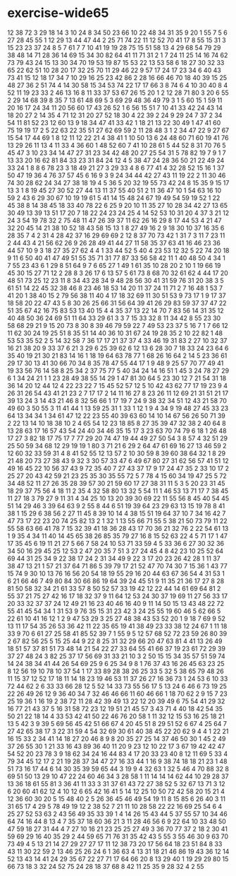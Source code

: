 # exercise-wide65
12
38
72
3
29
18
14
3
10
24
8
34
50
23
66
10
22
48
34
31
35
9
20
1
55
7
5
6
27
28
45
55
1
12
29
13
44
47
44
2
25
71
74
22
11
12
52
70
41
17
8
55
15
31
3
15
23
23
37
24
8
5
7
61
7
7
10
41
19
19
28
75
15
51
58
13
4
29
68
54
79
29
38
48
14
71
28
36
14
69
15
34
30
82
64
41
11
71
31
2
1
7
24
11
25
14
16
74
62
73
79
43
24
15
13
30
34
70
19
53
19
87
15
53
22
13
53
58
6
18
27
30
32
33
65
22
62
51
10
28
20
17
32
25
70
11
29
46
22
9
57
17
24
17
23
34
6
40
43
73
41
15
12
18
17
34
7
10
29
16
25
23
42
86
2
28
16
66
46
70
18
40
39
15
25
48
27
36
2
51
74
4
14
30
58
15
34
53
74
22
17
17
66
3
8
74
6
4
10
30
40
8
4
52
11
19
23
33
2
46
13
16
8
11
33
37
53
67
26
15
20
1
2
12
28
71
80
3
20
6
55
2
29
14
68
39
8
35
7
13
61
48
69
5
3
69
29
48
36
49
79
3
1
5
60
15
1
59
11
20
16
17
24
34
11
20
56
60
17
43
26
52
1
6
56
15
51
7
10
41
33
42
24
43
14
18
20
27
2
14
35
4
71
12
31
20
27
52
18
30
4
22
39
2
24
9
29
24
7
37
2
34
54
11
81
52
23
12
60
13
9
18
34
47
41
33
42
1
18
21
13
22
30
49
1
47
41
60
75
19
19
17
2
5
22
63
22
35
51
27
62
69
59
2
11
28
48
3
1
2
34
47
22
9
27
67
15
54
17
44
69
1
8
12
11
12
22
21
4
38
41
1
10
50
13
6
24
48
60
71
60
19
41
76
13
29
26
11
13
4
11
33
4
36
60
1
48
52
60
7
41
10
28
61
5
44
52
8
31
70
76
5
45
47
3
10
23
34
14
47
27
31
23
34
42
48
20
27
25
54
31
5
78
82
19
7
9
1
7
13
33
20
16
62
81
84
33
23
31
84
24
12
4
5
38
47
24
28
36
50
21
22
49
24
33
24
1
8
8
6
78
23
3
18
49
21
27
3
29
33
4
8
6
77
41
4
32
28
52
15
16
1
37
50
47
19
36
4
76
37
57
45
6
16
9
3
9
24
34
44
42
27
43
11
19
22
2
11
30
46
74
30
28
62
24
34
27
38
18
19
4
5
36
5
20
32
19
55
73
42
24
8
15
35
9
15
17
13
3
1
8
19
45
27
30
52
27
44
13
11
37
55
40
51
2
11
36
47
10
1
54
63
16
10
59
2
43
6
29
30
67
10
19
19
61
5
41
14
15
48
24
67
19
49
54
59
19
52
1
22
45
38
8
14
38
45
18
33
40
78
22
6
25
9
20
10
11
35
27
10
28
34
42
27
13
65
30
49
13
39
13
51
17
20
7
18
22
24
23
24
25
4
14
52
53
10
31
20
4
37
3
21
12
24
3
54
19
78
32
2
75
48
11
47
26
39
37
11
62
26
16
29
8
17
44
53
4
21
47
32
20
45
14
21
38
10
52
18
43
58
15
13
1
8
27
49
16
2
9
18
30
10
37
16
35
6
28
35
7
4
2
31
4
28
42
37
16
29
69
69
2
12
8
37
70
73
42
1
31
7
3
11
7
23
11
2
44
43
4
21
56
62
26
9
26
28
49
41
44
27
11
58
35
37
63
41
16
46
23
36
44
57
10
9
3
18
27
35
27
62
4
4
1
33
44
52
5
40
4
23
53
12
32
5
22
74
20
18
9
11
6
50
40
41
47
49
51
55
35
71
31
77
87
33
56
58
42
11
1
40
48
50
4
34
1
7
55
23
43
6
1
29
8
51
64
9
7
6
65
27
1
49
1
61
35
10
28
20
2
10
1
19
66
19
45
30
15
27
71
12
2
28
8
3
26
17
6
13
57
5
61
73
8
68
70
32
61
62
4
44
17
20
48
51
73
25
12
23
11
8
34
43
28
34
9
48
28
56
30
41
31
59
76
31
20
38
3
5
61
51
14
22
45
32
38
46
8
23
46
18
53
14
20
11
37
24
11
71
2
7
16
48
1
53
7
41
20
1
38
40
15
2
79
56
38
11
40
4
17
18
32
69
11
30
51
53
9
73
17
1
9
17
37
18
58
20
22
47
43
5
8
30
26
25
66
31
56
64
39
41
26
29
83
59
37
37
47
22
51
35
67
42
16
75
83
53
13
40
15
4
4
35
37
13
22
14
70
7
83
56
14
31
35
12
40
48
50
36
24
69
51
11
64
33
29
61
3
3
7
15
33
32
8
11
34
42
8
55
23
30
58
68
29
21
9
15
20
73
8
30
8
39
46
79
59
22
7
49
53
23
37
5
16
7
1
7
66
12
11
62
30
24
19
25
51
8
35
51
14
40
36
10
31
67
24
19
28
35
2
10
22
82
1
48
53
53
35
52
2
5
14
32
58
7
36
17
17
21
37
37
4
33
46
19
31
83
2
27
10
32
37
16
21
38
20
9
33
37
6
21
3
29
6
25
39
62
6
12
13
6
28
30
7
18
33
24
23
64
6
35
40
19
21
30
21
83
14
16
1
18
19
64
63
78
77
1
68
26
16
64
2
14
5
23
36
61
29
17
30
13
41
30
66
70
34
8
35
78
47
55
44
17
1
9
48
9
25
57
70
77
49
41
19
33
56
76
14
58
8
25
34
2
37
75
77
5
40
34
24
14
16
51
1
45
3
24
78
27
29
6
1
34
24
21
1
1
23
28
49
38
55
14
29
1
47
81
30
64
5
23
30
12
7
21
54
31
18
36
14
20
12
44
12
4
22
23
22
7
15
45
52
57
12
5
10
42
43
62
77
17
19
23
9
4
26
31
26
54
43
41
21
23
2
7
17
17
2
14
11
16
27
8
23
26
11
12
69
21
31
51
21
17
39
13
24
3
14
43
21
46
8
32
56
66
1
17
19
7
24
9
38
32
34
51
12
43
21
58
70
49
60
3
50
55
3
11
41
44
1
13
59
25
31
1
33
1
12
1
9
4
34
9
19
48
27
45
33
23
64
13
34
34
1
34
61
47
12
22
23
55
40
39
63
60
14
10
14
67
56
26
50
71
39
2
22
13
14
10
18
38
10
2
4
65
54
12
23
18
85
8
27
35
39
47
32
38
2
40
64
8
13
28
63
17
16
57
43
54
24
40
34
46
35
15
17
3
23
63
70
74
79
6
18
1
26
48
17
27
3
82
18
17
75
17
7
77
29
20
74
47
19
44
49
27
50
54
3
8
57
4
32
51
29
25
50
59
34
68
12
29
19
19
1
80
3
71
21
6
29
2
64
47
61
69
16
27
13
46
59
2
12
60
32
33
59
31
4
8
41
52
55
12
13
57
2
10
30
59
8
39
60
38
64
32
1
8
29
21
48
20
73
27
38
43
9
32
3
30
57
33
47
6
49
67
80
27
31
62
56
57
41
51
12
49
16
45
22
10
56
37
43
9
72
35
40
7
27
43
37
17
9
17
24
47
35
2
33
10
17
2
25
27
20
43
42
59
21
23
25
35
30
35
55
72
5
7
78
4
15
60
34
19
47
25
5
72
34
48
52
11
27
26
35
28
39
57
30
21
59
60
17
27
38
31
11
5
3
5
20
23
31
45
18
29
37
75
56
4
18
11
2
35
4
32
58
80
13
32
5
54
11
1
46
53
13
71
17
7
38
45
11
27
18
3
79
27
9
11
31
4
34
25
10
13
20
39
30
69
22
11
55
56
8
45
40
54
45
51
14
29
46
3
39
64
63
9
2
55
8
44
6
51
19
39
64
23
29
63
13
15
19
78
8
41
38
1
15
29
6
38
56
2
27
11
45
8
39
10
14
4
38
15
51
19
64
37
10
7
34
16
42
7
47
73
17
22
23
20
74
25
82
13
2
1
32
1
13
55
66
71
55
5
38
21
50
73
79
11
22
55
58
63
66
41
78
7
15
32
39
41
18
36
28
43
17
70
36
21
32
76
2
22
54
61
13
1
9
35
4
34
11
40
14
45
65
38
26
85
35
79
27
16
8
15
52
63
22
4
5
71
17
1
47
17
35
45
6
19
11
21
27
5
66
7
58
24
10
53
71
33
59
4
5
33
36
6
27
30
32
36
34
50
16
29
45
25
12
53
2
47
20
35
7
51
3
27
24
45
4
8
42
23
10
25
52
64
69
44
31
25
34
9
22
38
17
24
2
31
34
49
9
22
3
17
20
23
26
42
28
1
11
37
38
47
13
21
1
57
21
37
64
71
86
5
39
79
17
21
52
47
70
74
30
7
15
36
1
43
77
15
74
9
30
10
13
76
16
56
20
54
18
19
55
29
16
20
44
63
67
36
54
4
31
53
1
6
21
66
46
7
49
80
84
30
66
86
19
64
39
24
45
51
9
11
35
21
36
17
27
8
28
81
50
58
32
34
21
61
33
57
8
50
52
57
33
19
42
12
22
44
14
61
69
64
81
2
55
37
21
75
27
42
16
17
18
32
37
9
11
64
12
53
24
30
37
19
69
11
27
56
33
17
20
33
32
37
37
24
12
49
21
16
23
40
46
16
40
9
11
14
50
15
13
43
48
22
72
55
41
45
54
34
1
31
53
9
76
35
15
31
23
42
3
24
25
55
19
60
46
5
62
66
5
22
61
10
41
16
12
1
2
9
47
53
29
3
25
27
48
38
43
53
52
20
1
9
18
7
69
9
52
13
11
17
54
35
26
53
36
42
11
22
35
65
19
41
38
49
23
33
38
12
24
67
1
11
18
33
9
70
6
61
27
25
58
41
85
52
39
7
1
55
9
5
12
57
68
52
72
23
59
26
80
39
2
67
82
56
25
5
15
25
44
9
22
8
25
31
32
29
66
20
47
63
81
4
41
13
26
49
18
51
57
37
81
51
73
48
14
21
54
22
27
33
64
55
41
66
37
19
23
61
72
29
39
37
27
48
24
3
82
25
37
17
56
69
31
33
21
10
3
2
50
15
15
34
35
57
51
59
74
14
24
38
34
41
44
26
54
69
25
9
6
25
34
9
8
1
76
37
43
16
26
45
63
23
25
8
12
56
19
10
78
10
37
54
1
17
33
89
28
38
26
25
33
5
32
5
38
65
79
48
26
11
15
37
12
52
17
18
11
14
18
23
19
46
53
11
37
26
27
16
36
73
1
24
53
6
10
33
72
44
62
2
6
33
33
66
28
12
5
52
14
33
73
55
56
17
5
13
24
6
46
6
73
19
25
22
26
49
26
12
9
36
40
34
7
32
46
46
66
11
60
46
66
1
18
70
62
2
9
15
7
23
25
19
36
1
16
19
2
38
72
11
28
42
39
49
13
22
12
20
39
49
6
75
54
41
29
32
16
77
21
43
37
5
16
31
58
72
23
12
19
51
21
45
57
3
43
71
4
40
18
42
54
35
50
21
22
18
14
4
33
53
42
41
50
22
46
76
20
58
1
11
32
12
15
53
16
25
18
21
13
5
42
3
9
39
5
69
56
45
42
51
66
67
4
20
45
51
8
29
51
52
6
67
4
25
64
7
27
42
65
38
17
3
22
31
59
4
54
32
69
30
61
40
38
45
22
20
62
9
4
4
1
22
21
16
15
33
2
34
41
14
18
27
20
46
8
9
8
20
35
27
25
14
37
46
50
30
1
45
2
49
37
26
55
30
1
21
33
16
43
89
36
40
11
20
9
23
12
10
22
17
3
67
19
42
42
47
54
52
20
23
78
3
9
18
62
34
24
16
44
83
4
17
20
33
23
40
8
12
11
69
5
33
4
79
34
45
12
17
2
21
19
28
37
34
47
27
16
33
44
1
16
9
38
74
18
18
21
23
1
48
51
73
16
17
44
6
14
30
35
39
59
65
44
3
19
9
4
32
63
1
32
5
46
4
70
88
32
8
69
51
50
13
29
10
47
22
24
60
46
34
3
28
58
1
11
14
14
14
62
44
10
29
28
37
13
36
18
61
55
81
3
36
41
11
33
3
31
37
61
43
72
27
38
52
5
32
67
13
71
3
12
6
20
60
41
62
12
4
10
12
6
65
42
16
41
5
14
12
25
10
50
72
42
58
20
15
21
4
12
36
60
30
20
5
15
48
40
2
5
26
36
45
46
49
54
19
11
8
15
85
6
26
40
3
11
31
65
17
4
29
5
78
49
19
12
2
38
52
7
21
11
10
28
58
22
22
16
69
25
54
6
4
25
27
52
53
63
2
43
56
49
35
33
39
1
4
14
26
15
43
44
5
37
55
57
10
34
46
64
74
16
44
8
13
4
7
35
37
18
60
36
21
3
11
28
46
56
6
9
22
64
10
33
48
50
47
59
18
27
31
44
4
7
27
10
16
21
23
25
25
27
49
3
36
70
77
37
2
18
2
30
41
59
69
29
16
40
35
29
2
44
59
65
71
76
31
35
42
43
5
55
3
55
46
30
9
63
70
73
49
4
5
13
21
14
27
29
27
27
17
11
12
38
73
20
17
56
64
18
23
51
84
8
33
43
11
30
22
59
2
13
46
25
26
24
6
1
36
63
4
13
31
18
21
46
86
19
43
36
12
14
52
13
43
14
41
24
29
35
67
22
27
71
17
64
66
20
8
13
29
40
1
19
29
29
80
15
66
73
18
3
32
24
52
75
24
28
18
37
68
8
42
11
25
35
9
28
32
4
2
55
